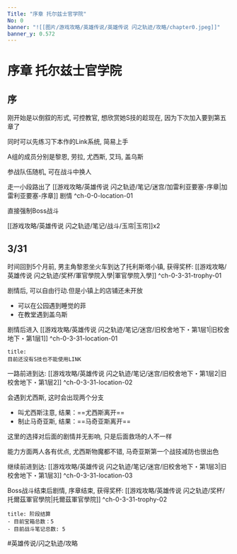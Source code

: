 ```yaml
---
Title: "序章 托尔兹士官学院"
No: 0
banner: "![[图片/游戏攻略/英雄传说/英雄传说 闪之轨迹/攻略/chapter0.jpeg]]"
banner_y: 0.572
---
```


# 序章 托尔兹士官学院
## 序
刚开始是以倒叙的形式, 可控教官, 想欣赏她S技的趁现在, 因为下次加入要到第五章了

同时可以先练习下本作的Link系统, 简易上手

A组的成员分别是黎恩, 劳拉, 尤西斯, 艾玛, 盖乌斯

参战队伍随机, 可在战斗中换人

走一小段路出了 [[游戏攻略/英雄传说 闪之轨迹/笔记/迷宫/加雷利亚要塞-序章|加雷利亚要塞-序章]] 剧情 ^ch-0-0-location-01

直接强制Boss战斗

[[游戏攻略/英雄传说 闪之轨迹/笔记/战斗/玉帘|玉帘]]x2

## 3/31
时间回到5个月前, 男主角黎恩坐火车到达了托利斯塔小镇, 获得奖杯: [[游戏攻略/英雄传说 闪之轨迹/奖杯/軍官學院入學|軍官學院入學]] ^ch-0-3-31-trophy-01

剧情后, 可以自由行动.但是小镇上的店铺还未开放
- 可以在公园遇到睡觉的菲
- 在教堂遇到盖乌斯

剧情后进入 [[游戏攻略/英雄传说 闪之轨迹/笔记/迷宫/旧校舍地下・第1层1|旧校舍地下・第1层1]] ^ch-0-3-31-location-01

```ad-tip
title: 
目前还没有S技也不能使用LINK
```

一路前进到达: [[游戏攻略/英雄传说 闪之轨迹/笔记/迷宫/旧校舍地下・第1层2|旧校舍地下・第1层2]] ^ch-0-3-31-location-02

会遇到尤西斯, 这时会出现两个分支
- 叫尤西斯注意, 结果：==尤西斯离开==
- 制止马奇亚斯, 结果：==马奇亚斯离开==

这里的选择对后面的剧情并无影响, 只是后面救场的人不一样

能力方面两人各有优点, 尤西斯物魔都不错, 马奇亚斯第一个战技减防也很出色

继续前进到达: [[游戏攻略/英雄传说 闪之轨迹/笔记/迷宫/旧校舍地下・第1层3|旧校舍地下・第1层3]] ^ch-0-3-31-location-03

Boss战斗结束后剧情, 序章结束, 获得奖杯: [[游戏攻略/英雄传说 闪之轨迹/奖杯/托爾茲軍官學院|托爾茲軍官學院]] ^ch-0-3-31-trophy-02

```ad-info
title: 阶段结算
- 目前宝箱总数：5
- 目前战斗笔记总数: 5
```

#英雄传说/闪之轨迹/攻略 